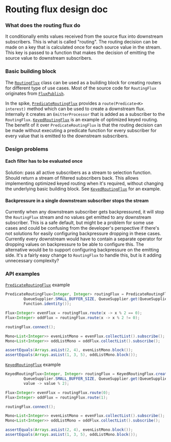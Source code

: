 # Routing flux design doc

### What does the routing flux do

It conditionally emits values received from the source flux into downstream subscribers.
This is what is called "routing". The routing decision can be made on a key that is calculated once
for each source value in the stream. This key is passed to a function that makes the decision of emitting the source
value to downstream subscribers. 

### Basic building block

The [`RoutingFlux`](src/main/java/reactor/core/publisher/RoutingFlux.java) class can be used as a building block for 
creating routers for different type of use cases. Most of the source code for `RoutingFlux` originates from 
[`FluxPublish`](src/main/java/reactor/core/publisher/FluxPublish.java).

In the spike, [`PredicateRoutingFlux`](src/main/java/reactor/core/publisher/PredicateRoutingFlux.java)
provides a `route(Predicate<K> interest)` method which can be used to create
a downstream flux. Internally it creates an `EmitterProcessor` that is added as a subscriber to the `RoutingFlux`.
[`KeyedRoutingFlux`](src/main/java/reactor/core/publisher/KeyedRoutingFlux.java) is an example of optimized 
keyed routing. The benefit of it over `PredicateRoutingFlux` is that the routing decision can be made without 
executing a predicate function for every subscriber for every value that is emitted to the downstream subscribers. 

### Design problems

#### Each filter has to be evaluated once

Solution: pass all active subscribers as a stream to selection function. Should return a stream of filtered subscribers 
back.
This allows implementing optimized keyed routing when it's required, without changing the underlying basic building 
block. See [`KeyedRoutingFlux`](src/main/java/reactor/core/publisher/KeyedRoutingFlux.java) for an example.

#### Backpressure in a single downstream subscriber stops the stream

Currently when any downstream subscriber gets backpressured, it will stop the `RoutingFlux` stream 
and no values get emitted to any downstream subscriber. This is a safe default, but might be a problem 
for some use cases and could be confusing from the developer's perspective if there's not solutions for easily 
configuring backpressure dropping in these cases. Currently every downstream would have to contain a separate 
operator for dropping values on backpressure to be able to configure this. The alternative would be to support
configuring backpressure on the emitting side. It's a fairly easy change to `RoutingFlux` to handle this, but 
is it adding unnecessary complexity?

### API examples

[`PredicateRoutingFlux`](src/main/java/reactor/core/publisher/PredicateRoutingFlux.java) example
```java
PredicateRoutingFlux<Integer, Integer> routingFlux = PredicateRoutingFlux.create(Flux.range(1, 5),
        QueueSupplier.SMALL_BUFFER_SIZE, QueueSupplier.get(QueueSupplier.SMALL_BUFFER_SIZE), 
        Function.identity());

Flux<Integer> evenFlux = routingFlux.route(x -> x % 2 == 0);
Flux<Integer> oddFlux = routingFlux.route(x -> x % 2 != 0);

routingFlux.connect();

Mono<List<Integer>> evenListMono = evenFlux.collectList().subscribe();
Mono<List<Integer>> oddListMono = oddFlux.collectList().subscribe();

assertEquals(Arrays.asList(2, 4), evenListMono.block());
assertEquals(Arrays.asList(1, 3, 5), oddListMono.block());
```

[`KeyedRoutingFlux`](src/main/java/reactor/core/publisher/KeyedRoutingFlux.java) example
```java
KeyedRoutingFlux<Integer, Integer> routingFlux = KeyedRoutingFlux.create(Flux.range(1, 5),
        QueueSupplier.SMALL_BUFFER_SIZE, QueueSupplier.get(QueueSupplier.SMALL_BUFFER_SIZE), 
        value -> value % 2);

Flux<Integer> evenFlux = routingFlux.route(0);
Flux<Integer> oddFlux = routingFlux.route(1);

routingFlux.connect();

Mono<List<Integer>> evenListMono = evenFlux.collectList().subscribe();
Mono<List<Integer>> oddListMono = oddFlux.collectList().subscribe();

assertEquals(Arrays.asList(2, 4), evenListMono.block());
assertEquals(Arrays.asList(1, 3, 5), oddListMono.block());
```
